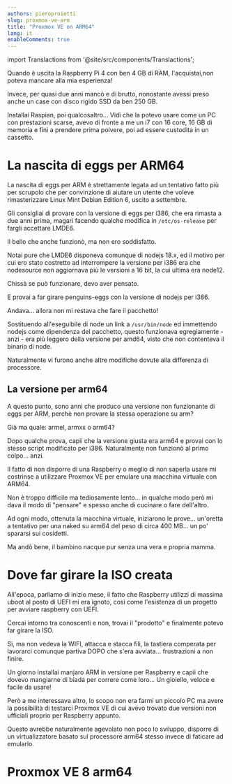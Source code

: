 ```yaml
---
authors: pieroproietti
slug: proxmox-ve-arm
title: "Proxmox VE on ARM64"
lang: it
enableComments: true
---
```

import Translactions from '@site/src/components/Translactions';

<Translactions />

Quando è uscita la Raspberry Pi 4 con ben 4 GB di RAM, l'acquistai,non poteva mancare alla mia esperienza!

Invece, per quasi due anni mancò e di brutto, nonostante avessi preso anche un case con disco rigido SSD da ben 250 GB.

Installai Raspian, poi qualcosaltro... Vidi che la potevo usare come un PC con prestazioni scarse, avevo di fronte a me un i7 con 16 core, 16 GB di memoria e finì a prendere prima polvere, poi ad essere custodita in un cassetto.

# La nascita di eggs per ARM64
La nascita di eggs per ARM è strettamente legata ad un tentativo fatto più per scrupolo che per convinzione di aiutare un utente che voleve rimasterizzare Linux Mint Debian Edition 6, uscito a settembre.

Gli consigliai di provare con la versione di eggs per i386, che era rimasta a due anni prima, magari facendo qualche modifica in `/etc/os-release` per fargli accettare LMDE6.

Il bello che anche funzionò, ma non ero soddisfatto. 

Notai pure che LMDE6 disponeva comunque di nodejs 18.x, ed il motivo per cui ero stato costretto ad interrompere la versione per i386 era che nodesource non aggiornava più le versioni a 16 bit, la cui ultima era node12.

Chissà se può funzionare, devo aver pensato.

E provai a far girare penguins-eggs con la versione di nodejs per i386.

Andava... allora non mi restava che fare il pacchetto!

Sostituendo all'eseguibile di node un link a `/usr/bin/node` ed immettendo nodejs come dipendenza del pacchetto, questo funzionava egregiamente - anzi - era più leggero della versione per amd64, visto che non contenteva il binario di node.

Naturalmente vi furono anche altre modifiche dovute alla differenza di processore.

## La versione per arm64
A questo punto, sono anni che produco una versione non funzionante di eggs per ARM, perchè non provare la stessa operazione su arm?

Già ma quale: armel, armxx o arm64?

Dopo qualche prova, capii che la versione giusta era arm64 e provai con lo stesso script modificato per i386. Naturalmente non funzionò al primo colpo... anzi.

Il fatto di non disporre di una Raspberry o meglio di non saperla usare mi costrinse a utilizzare Proxmox VE per emulare una macchina virtuale con ARM64.

Non è troppo difficile ma tediosamente lento... in qualche modo però mi dava il modo di "pensare" e spesso anche di cucinare o fare dell'altro.

Ad ogni modo, ottenuta la macchina virtuale, iniziarono le prove... un'oretta a tentativo per una naked su arm64 del peso di circa 400 MB... un po' spararsi sui cosidetti.

Ma andò bene, il bambino nacque pur senza una vera e propria mamma.

# Dove far girare la ISO creata
All'epoca, parliamo di inizio mese, il fatto che Raspberry utilizzi di massima uboot al posto di UEFI mi era ignoto, così come l'esistenza di un progetto per avviare raspberry con UEFI.

Cercai intorno tra conoscenti e non, trovai il "prodotto" e finalmente potevo far girare la ISO.

Si, ma non vedeva la WIFI, attacca e stacca fili, la tastiera comperata per lavorarci comunque partiva DOPO che s'era avviata... frustrazioni a non finire.

Un giorno installai manjaro ARM in versione per Raspberry e capii che dovevo mangiarne di biada per correre come loro... Un gioiello, veloce e facile da usare!

Però a me interessava altro, lo scopo non era farmi un piccolo PC ma avere la possibilità di testarci Proxmox VE di cui avevo trovato due versioni non ufficiali proprio per Raspberry appunto.

Questo avrebbe naturalmente agevolato non poco lo sviluppo, disporre di un virtualizzatore basato sul processore arm64 stesso invece di faticare ad emularlo.

# Proxmox VE 8 arm64

